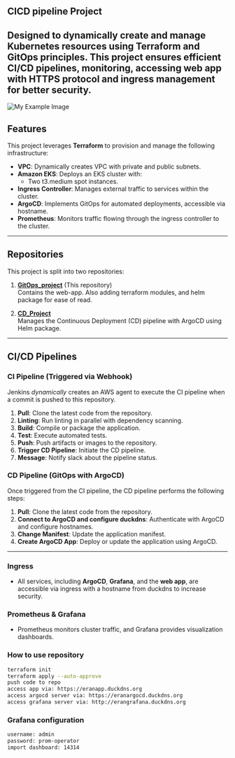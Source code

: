 ## CICD pipeline Project

Designed to dynamically create and manage Kubernetes resources using Terraform and GitOps principles. 
This project ensures efficient CI/CD pipelines, monitoring, accessing web app with HTTPS protocol and ingress management for better security.
---
![My Example Image](GitOps.png)
## Features
This project leverages **Terraform** to provision and manage the following infrastructure:
- **VPC**: Dynamically creates VPC with private and public subnets.
- **Amazon EKS**: Deploys an EKS cluster with:
  - Two t3.medium spot instances.
- **Ingress Controller**: Manages external traffic to services within the cluster.
- **ArgoCD**: Implements GitOps for automated deployments, accessible via hostname.
- **Prometheus**: Monitors traffic flowing through the ingress controller to the cluster.

---

## Repositories

This project is split into two repositories:

1. **[GitOps_project](https://github.com/eranzaksh/GitOps_Project.git)** (This repository)  
   Contains the web-app. Also adding terraform modules, and helm package for ease of read.
   
2. **[CD_Project](https://github.com/eranzaksh/GitOps_Project_CD.git)**  
   Manages the Continuous Deployment (CD) pipeline with ArgoCD using Helm package.

---

## CI/CD Pipelines

### **CI Pipeline (Triggered via Webhook)**  
Jenkins *dynamically* creates an AWS agent to execute the CI pipeline when a commit is pushed to this repository.

1. **Pull**: Clone the latest code from the repository.
2. **Linting**: Run linting in parallel with dependency scanning.
3. **Build**: Compile or package the application.
4. **Test**: Execute automated tests.
5. **Push**: Push artifacts or images to the repository.
6. **Trigger CD Pipeline**: Initiate the CD pipeline.
7. **Message**: Notify slack about the pipeline status.

### **CD Pipeline (GitOps with ArgoCD)**  
Once triggered from the CI pipeline, the CD pipeline performs the following steps:

1. **Pull**: Clone the latest code from the repository.
2. **Connect to ArgoCD and configure duckdns**: Authenticate with ArgoCD and configure hostnames.
3. **Change Manifest**: Update the application manifest.
4. **Create ArgoCD App**: Deploy or update the application using ArgoCD.

---

### **Ingress**
- All services, including **ArgoCD**, **Grafana**, and the **web app**, are accessible via ingress with a hostname from duckdns to increase security.

### **Prometheus & Grafana**
- Prometheus monitors cluster traffic, and Grafana provides visualization dashboards.

### **How to use repository**
```bash
terraform init
terraform apply --auto-approve
push code to repo
access app via: https://eranapp.duckdns.org
access argocd server via: https://eranargocd.duckdns.org
access grafana server via: http://erangrafana.duckdns.org
```
### **Grafana configuration**
```bash
username: admin
password: prom-operator
import dashboard: 14314
```
